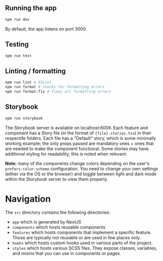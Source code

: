## Running the app
```bash
npm run dev
```

By default, the app listens on port 3000.

## Testing
```bash
npm run test
```

## Linting / formatting
```bash
npm run lint # ESLint
npm run format # checks for formatting errors
npm run format:fix # fixes all formatting errors
```

## Storybook
```bash
npm run storybook
```
The Storybook server is available on localhost:6006. Each feature and component
has a Story file (in the format of ``{file}.stories.tsx``) in their respectife folders. Each file has a "Default" story, which is some minimally working example; the only props passed are mandatory ones + ones that are needed to
make the component functional. Some stories may have additional styling
for readability, this is noted when relevant.

**Note:** many of the components change colors depending on the user's ``prefers-color-scheme`` configuration. You need to change your own settings (either via the OS or the browser) and toggle between light and dark mode within the Storybook server to view them properly.

# Navigation
The ``src`` directory contains the following directories:
- ``app`` which is generated by NextJS
- ``components`` which hosts reusable components
- ``features`` which hosts components that implement a specific feature. Those are typically not reusable or are used in few places only.
- ``hooks`` which hosts custom hooks used in various parts of the project.
- ``styles`` which hosts various SCSS files. They expose classes, variables, and mixins that you can use in components or pages.